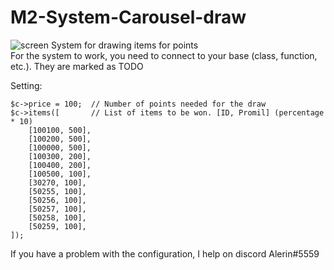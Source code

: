 # M2-System-Carousel-draw

![screen](https://github.com/Alerinos/M2-System-Carousel-draw/blob/master/screen/1.png?raw=true)
System for drawing items for points  
For the system to work, you need to connect to your base (class, function, etc.). They are marked as TODO   

Setting:
```
$c->price = 100;  // Number of points needed for the draw
$c->items([       // List of items to be won. [ID, Promil] (percentage * 10)
    [100100, 500],
    [100200, 500],
    [100000, 500],
    [100300, 200],
    [100400, 200],
    [100500, 100],
    [30270, 100],
    [50255, 100],
    [50256, 100],
    [50257, 100],
    [50258, 100],
    [50259, 100],
]);
```

If you have a problem with the configuration, I help on discord Alerin#5559

